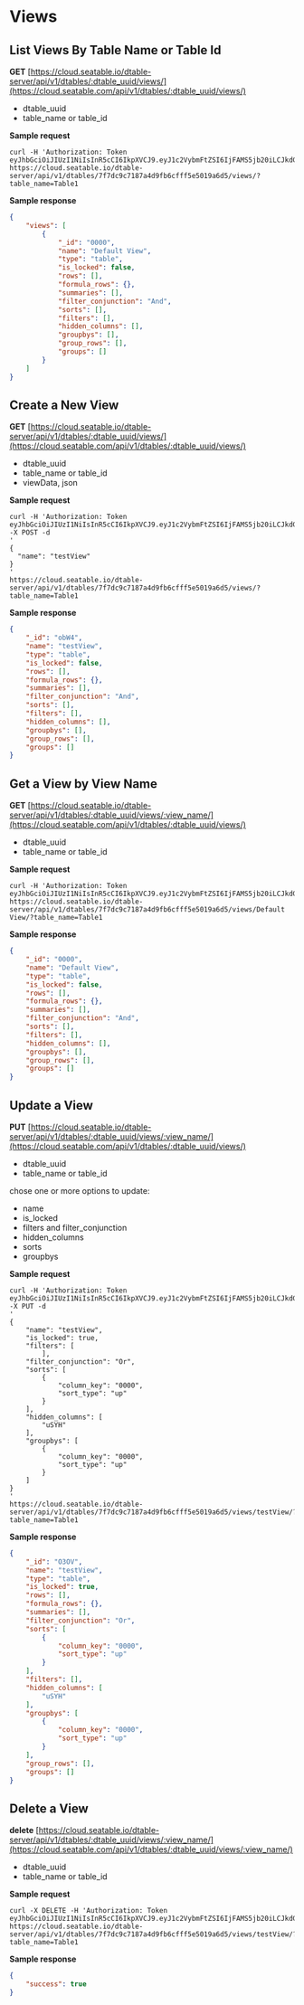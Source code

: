 # Views

## List Views By Table Name or Table Id

**GET** [https://cloud.seatable.io/dtable-server/api/v1/dtables/:dtable_uuid/views/](https://cloud.seatable.com/api/v1/dtables/:dtable_uuid/views/)

* dtable_uuid
* table_name or table_id

**Sample request**

```
curl -H 'Authorization: Token eyJhbGciOiJIUzI1NiIsInR5cCI6IkpXVCJ9.eyJ1c2VybmFtZSI6IjFAMS5jb20iLCJkdGFibGVfdXVpZCI6IjYyMmYxZTZkMzM3NDQ5ZTQ5YjQyOWYyMjUzMDM3YTc2In0.3ytwzZsfZwzifAQtsLzn0AFMnEDSeHxkKlIgD6XKuIs' https://cloud.seatable.io/dtable-server/api/v1/dtables/7f7dc9c7187a4d9fb6cfff5e5019a6d5/views/?table_name=Table1

```

**Sample response**

```json
{
    "views": [
        {
            "_id": "0000",
            "name": "Default View",
            "type": "table",
            "is_locked": false,
            "rows": [],
            "formula_rows": {},
            "summaries": [],
            "filter_conjunction": "And",
            "sorts": [],
            "filters": [],
            "hidden_columns": [],
            "groupbys": [],
            "group_rows": [],
            "groups": []
        }
    ]
}

```

## Create a New View

**GET** [https://cloud.seatable.io/dtable-server/api/v1/dtables/:dtable_uuid/views/](https://cloud.seatable.com/api/v1/dtables/:dtable_uuid/views/)

* dtable_uuid
* table_name or table_id
* viewData, json

**Sample request**

```
curl -H 'Authorization: Token eyJhbGciOiJIUzI1NiIsInR5cCI6IkpXVCJ9.eyJ1c2VybmFtZSI6IjFAMS5jb20iLCJkdGFibGVfdXVpZCI6IjYyMmYxZTZkMzM3NDQ5ZTQ5YjQyOWYyMjUzMDM3YTc2In0.3ytwzZsfZwzifAQtsLzn0AFMnEDSeHxkKlIgD6XKuIs'
-X POST -d 
'
{
  "name": "testView"
}
'
https://cloud.seatable.io/dtable-server/api/v1/dtables/7f7dc9c7187a4d9fb6cfff5e5019a6d5/views/?table_name=Table1

```

**Sample response**

```json
{
    "_id": "obW4",
    "name": "testView",
    "type": "table",
    "is_locked": false,
    "rows": [],
    "formula_rows": {},
    "summaries": [],
    "filter_conjunction": "And",
    "sorts": [],
    "filters": [],
    "hidden_columns": [],
    "groupbys": [],
    "group_rows": [],
    "groups": []
}

```

## Get a View by View Name

**GET** [https://cloud.seatable.io/dtable-server/api/v1/dtables/:dtable_uuid/views/:view_name/](https://cloud.seatable.com/api/v1/dtables/:dtable_uuid/views/)

* dtable_uuid
* table_name or table_id

**Sample request**

```
curl -H 'Authorization: Token eyJhbGciOiJIUzI1NiIsInR5cCI6IkpXVCJ9.eyJ1c2VybmFtZSI6IjFAMS5jb20iLCJkdGFibGVfdXVpZCI6IjYyMmYxZTZkMzM3NDQ5ZTQ5YjQyOWYyMjUzMDM3YTc2In0.3ytwzZsfZwzifAQtsLzn0AFMnEDSeHxkKlIgD6XKuIs'
https://cloud.seatable.io/dtable-server/api/v1/dtables/7f7dc9c7187a4d9fb6cfff5e5019a6d5/views/Default View/?table_name=Table1

```

**Sample response**

```json
{
    "_id": "0000",
    "name": "Default View",
    "type": "table",
    "is_locked": false,
    "rows": [],
    "formula_rows": {},
    "summaries": [],
    "filter_conjunction": "And",
    "sorts": [],
    "filters": [],
    "hidden_columns": [],
    "groupbys": [],
    "group_rows": [],
    "groups": []
}

```

## Update a View

**PUT** [https://cloud.seatable.io/dtable-server/api/v1/dtables/:dtable_uuid/views/:view_name/](https://cloud.seatable.com/api/v1/dtables/:dtable_uuid/views/)

* dtable_uuid
* table_name or table_id

chose one or more options to update:

* name
* is_locked
* filters and filter_conjunction
* hidden_columns
* sorts
* groupbys

**Sample request**

```
curl -H 'Authorization: Token eyJhbGciOiJIUzI1NiIsInR5cCI6IkpXVCJ9.eyJ1c2VybmFtZSI6IjFAMS5jb20iLCJkdGFibGVfdXVpZCI6IjYyMmYxZTZkMzM3NDQ5ZTQ5YjQyOWYyMjUzMDM3YTc2In0.3ytwzZsfZwzifAQtsLzn0AFMnEDSeHxkKlIgD6XKuIs'
-X PUT -d 
'
{
    "name": "testView",
    "is_locked": true,
    "filters": [
        ],
    "filter_conjunction": "Or",
    "sorts": [
        {
            "column_key": "0000",
            "sort_type": "up"
        }
    ],
    "hidden_columns": [
        "uSYH"
    ],
    "groupbys": [
        {
            "column_key": "0000",
            "sort_type": "up"
        }
    ]
}
'
https://cloud.seatable.io/dtable-server/api/v1/dtables/7f7dc9c7187a4d9fb6cfff5e5019a6d5/views/testView/?table_name=Table1

```

**Sample response**

```json
{
    "_id": "O3OV",
    "name": "testView",
    "type": "table",
    "is_locked": true,
    "rows": [],
    "formula_rows": {},
    "summaries": [],
    "filter_conjunction": "Or",
    "sorts": [
        {
            "column_key": "0000",
            "sort_type": "up"
        }
    ],
    "filters": [],
    "hidden_columns": [
        "uSYH"
    ],
    "groupbys": [
        {
            "column_key": "0000",
            "sort_type": "up"
        }
    ],
    "group_rows": [],
    "groups": []
}

```

## Delete a View

**delete** [https://cloud.seatable.io/dtable-server/api/v1/dtables/:dtable_uuid/views/:view_name/](https://cloud.seatable.com/api/v1/dtables/:dtable_uuid/views/:view_name/)

* dtable_uuid
* table_name or table_id

**Sample request**

```
curl -X DELETE -H 'Authorization: Token eyJhbGciOiJIUzI1NiIsInR5cCI6IkpXVCJ9.eyJ1c2VybmFtZSI6IjFAMS5jb20iLCJkdGFibGVfdXVpZCI6IjYyMmYxZTZkMzM3NDQ5ZTQ5YjQyOWYyMjUzMDM3YTc2In0.3ytwzZsfZwzifAQtsLzn0AFMnEDSeHxkKlIgD6XKuIs'
https://cloud.seatable.io/dtable-server/api/v1/dtables/7f7dc9c7187a4d9fb6cfff5e5019a6d5/views/testView/?table_name=Table1

```

**Sample response**

```json
{
    "success": true
}

```


